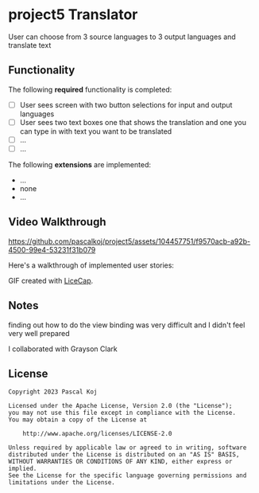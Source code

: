 # project5 Translator

User can choose from 3 source languages to 3 output languages and translate text

## Functionality

The following **required** functionality is completed:

* [ ] User sees screen with two button selections for input and output languages
* [ ] User sees two text boxes one that shows the translation and one you can type in with text you want to be translated
* [ ] ...
* [ ] ...

The following **extensions** are implemented:

* ...
* none
* ...

## Video Walkthrough


https://github.com/pascalkoj/project5/assets/104457751/f9570acb-a92b-4500-99e4-53231f31b079


Here's a walkthrough of implemented user stories:


GIF created with [LiceCap](http://www.cockos.com/licecap/).

## Notes

finding out how to do the view binding was very difficult and I didn't feel very well prepared

I collaborated with Grayson Clark


## License

    Copyright 2023 Pascal Koj

    Licensed under the Apache License, Version 2.0 (the "License");
    you may not use this file except in compliance with the License.
    You may obtain a copy of the License at

        http://www.apache.org/licenses/LICENSE-2.0

    Unless required by applicable law or agreed to in writing, software
    distributed under the License is distributed on an "AS IS" BASIS,
    WITHOUT WARRANTIES OR CONDITIONS OF ANY KIND, either express or implied.
    See the License for the specific language governing permissions and
    limitations under the License.
